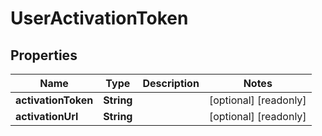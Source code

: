 

# UserActivationToken


## Properties

| Name | Type | Description | Notes |
|------------ | ------------- | ------------- | -------------|
|**activationToken** | **String** |  |  [optional] [readonly] |
|**activationUrl** | **String** |  |  [optional] [readonly] |



